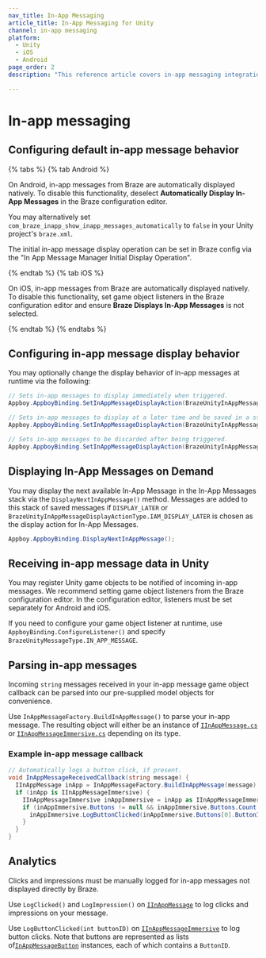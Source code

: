 ```yaml
---
nav_title: In-App Messaging
article_title: In-App Messaging for Unity
channel: in-app messaging
platform: 
  - Unity
  - iOS
  - Android
page_order: 2
description: "This reference article covers in-app messaging integration guidelines for the Unity platform."

---
```


# In-app messaging

## Configuring default in-app message behavior

{% tabs %}
{% tab Android %}

On Android, in-app messages from Braze are automatically displayed natively. To disable this functionality, deselect **Automatically Display In-App Messages** in the Braze configuration editor.

You may alternatively set `com_braze_inapp_show_inapp_messages_automatically` to `false` in your Unity project's `braze.xml`.

The initial in-app message display operation can be set in Braze config via the "In App Message Manager Initial Display Operation".

{% endtab %}
{% tab iOS %}

On iOS, in-app messages from Braze are automatically displayed natively. To disable this functionality, set game object listeners in the Braze configuration editor and ensure **Braze Displays In-App Messages** is not selected.

{% endtab %}
{% endtabs %}

## Configuring in-app message display behavior

You may optionally change the display behavior of in-app messages at runtime via the following:

```csharp
// Sets in-app messages to display immediately when triggered.
Appboy.AppboyBinding.SetInAppMessageDisplayAction(BrazeUnityInAppMessageDisplayActionType.IAM_DISPLAY_NOW);

// Sets in-app messages to display at a later time and be saved in a stack.
Appboy.AppboyBinding.SetInAppMessageDisplayAction(BrazeUnityInAppMessageDisplayActionType.IAM_DISPLAY_LATER);

// Sets in-app messages to be discarded after being triggered.
Appboy.AppboyBinding.SetInAppMessageDisplayAction(BrazeUnityInAppMessageDisplayActionType.IAM_DISCARD);
```

## Displaying In-App Messages on Demand

You may display the next available In-App Message in the In-App Messages stack via the `DisplayNextInAppMessage()` method. Messages are added to this stack of saved messages if `DISPLAY_LATER` or `BrazeUnityInAppMessageDisplayActionType.IAM_DISPLAY_LATER` is chosen as the display action for In-App Messages.

```csharp
Appboy.AppboyBinding.DisplayNextInAppMessage();
```

## Receiving in-app message data in Unity

You may register Unity game objects to be notified of incoming in-app messages. We recommend setting game object listeners from the Braze configuration editor. In the configuration editor, listeners must be set separately for Android and iOS.

If you need to configure your game object listener at runtime, use `AppboyBinding.ConfigureListener()` and specify `BrazeUnityMessageType.IN_APP_MESSAGE`.

## Parsing in-app messages

Incoming `string` messages received in your in-app message game object callback can be parsed into our pre-supplied model objects for convenience.

Use `InAppMessageFactory.BuildInAppMessage()` to parse your in-app message. The resulting object will either be an instance of [`IInAppMessage.cs`][13] or [`IInAppMessageImmersive.cs`][12] depending on its type.

### Example in-app message callback

```csharp
// Automatically logs a button click, if present.
void InAppMessageReceivedCallback(string message) {
  IInAppMessage inApp = InAppMessageFactory.BuildInAppMessage(message);
  if (inApp is IInAppMessageImmersive) {
    IInAppMessageImmersive inAppImmersive = inApp as IInAppMessageImmersive;
    if (inAppImmersive.Buttons != null && inAppImmersive.Buttons.Count > 0) {
      inAppImmersive.LogButtonClicked(inAppImmersive.Buttons[0].ButtonID);
    }
  }
}
```

## Analytics

Clicks and impressions must be manually logged for in-app messages not displayed directly by Braze.

Use `LogClicked()` and `LogImpression()` on [`IInAppMessage`][13] to log clicks and impressions on your message.

Use `LogButtonClicked(int buttonID)` on [`IInAppMessageImmersive`][12] to log button clicks. Note that buttons are represented as lists of[`InAppMessageButton`][8] instances, each of which contains a `ButtonID`.

[8]: https://github.com/Appboy/appboy-unity-sdk/blob/master/Assets/Plugins/Appboy/models/InAppMessage/InAppMessageButton.cs
[12]: https://github.com/Appboy/appboy-unity-sdk/blob/master/Assets/Plugins/Appboy/models/InAppMessage/IInAppMessageImmersive.cs
[13]: https://github.com/Appboy/appboy-unity-sdk/blob/master/Assets/Plugins/Appboy/models/InAppMessage/IInAppMessage.cs
